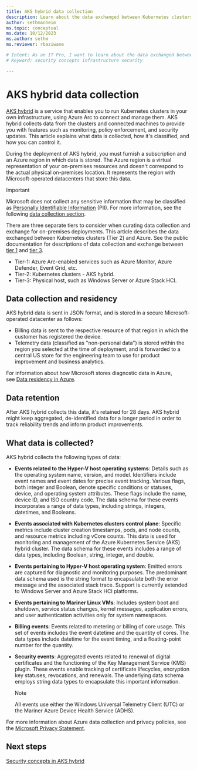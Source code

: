 ```yaml
---
title: AKS hybrid data collection
description: Learn about the data exchanged between Kubernetes clusters and Azure.
author: sethmanheim
ms.topic: conceptual
ms.date: 10/12/2023
ms.author: sethm 
ms.reviewer: rbaziwane

# Intent: As an IT Pro, I want to learn about the data exchanged between Kubernetes clusters and Azure.
# Keyword: security concepts infrastructure security

---
```


# AKS hybrid data collection

[AKS hybrid](overview.md) is a service that enables you to run Kubernetes clusters in your own infrastructure, using Azure Arc to connect and manage them. AKS hybrid collects data from the clusters and connected machines to provide you with features such as monitoring, policy enforcement, and security updates. This article explains what data is collected, how it's classified, and how you can control it.

During the deployment of AKS hybrid, you must furnish a subscription and an Azure region in which data is stored. The Azure region is a virtual representation of your on-premises resources and doesn't correspond to the actual physical on-premises location. It represents the region with Microsoft-operated datacenters that store this data.

> [!IMPORTANT]
> Microsoft does not collect any sensitive information that may be classified as [Personally Identifiable Information](https://www.microsoft.com/microsoft-365-life-hacks/privacy-and-safety/what-is-pii) (PII). For more information, see the following [data collection section](#data-collection-and-residency).

There are three separate tiers to consider when curating data collection and exchange for on-premises deployments. This article describes the data exchanged between Kubernetes clusters (Tier 2) and Azure. See the public documentation for descriptions of data collection and
exchange between [tier 1](/azure/azure-arc/kubernetes/conceptual-data-exchange) and [tier 3](/azure-stack/hci/concepts/data-collection).

- Tier-1: Azure Arc-enabled services such as Azure Monitor, Azure Defender, Event Grid, etc.
- Tier-2: Kubernetes clusters - AKS hybrid.
- Tier-3: Physical host, such as Windows Server or Azure Stack HCI.

## Data collection and residency

AKS hybrid data is sent in JSON format, and is stored in a secure Microsoft-operated datacenter as follows:

- Billing data is sent to the respective resource of that region in which the customer has registered the device.
- Telemetry data (classified as "non-personal data") is stored within the region you selected at the time of deployment, and is forwarded to a central US store for the engineering team to use for product improvement and business analytics.

For information about how Microsoft stores diagnostic data in Azure, see [Data residency in Azure](https://azure.microsoft.com/global-infrastructure/data-residency/).

## Data retention

After AKS hybrid collects this data, it's retained for 28 days. AKS hybrid might keep aggregated, de-identified data for a longer period in order to track reliability trends and inform product improvements.

## What data is collected?

AKS hybrid collects the following types of data:

- **Events related to the Hyper-V host operating systems**: Details such as the operating system name, version, and model. Identifiers     include event names and event dates for precise event tracking. Various flags, both integer and Boolean, denote specific conditions or statuses, device, and operating system attributes. These flags include the name, device ID, and ISO country code. The data schema for these events incorporates a range of data types, including strings, integers, datetimes, and Booleans.
- **Events associated with Kubernetes clusters control plane**: Specific metrics include cluster creation timestamps, pods, and node counts, and resource metrics including vCore counts. This data is used for monitoring and management of the Azure Kubernetes Service (AKS) hybrid cluster. The data schema for these events includes a range of data types, including Boolean, string, integer, and double.
- **Events pertaining to Hyper-V host operating system**: Emitted errors are captured for diagnostic and monitoring purposes. The predominant data schema used is the string format to encapsulate both the error message and the associated stack trace. Support is currently extended to Windows Server and Azure Stack HCI platforms.
- **Events pertaining to Mariner Linux VMs**: Includes system boot and shutdown, service status changes, kernel messages, application errors, and user authentication activities only for system namespaces.
- **Billing events**: Events related to metering or billing of core usage. This set of events includes the event datetime and the quantity of cores. The data types include datetime for the event timing, and a floating-point number for the quantity.
- **Security events**: Aggregated events related to renewal of digital certificates and the functioning of the Key Management Service (KMS) plugin. These events enable tracking of certificate lifecycles, encryption key statuses, revocations, and renewals. The underlying data schema employs string data types to encapsulate this important information.

  > [!NOTE]
  > All events use either the Windows Universal Telemetry Client (UTC) or the Mariner Azure Device Health Service (ADHS).

For more information about Azure data collection and privacy policies, see the [Microsoft Privacy Statement](https://privacy.microsoft.com/privacystatement).

## Next steps

[Security concepts in AKS hybrid](concepts-security.md)
